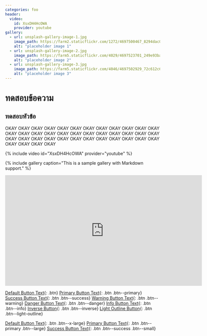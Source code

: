 ```yaml
---
categories: foo
header:
  video:
    id: XsxDH4HcOWA
    provider: youtube
gallery:
  - url: unsplash-gallery-image-1.jpg
    image_path: https://farm2.staticflickr.com/1272/4697500467_8294dac099_q.jpg
    alt: "placeholder image 1"
  - url: unsplash-gallery-image-2.jpg
    image_path: https://farm5.staticflickr.com/4029/4697523701_249e93ba23_q.jpg
    alt: "placeholder image 2"
  - url: unsplash-gallery-image-3.jpg
    image_path: https://farm5.staticflickr.com/4046/4697502929_72c612c636_q.jpg
    alt: "placeholder image 3"
---
```

# ทดสอบข้อความ
## ทดสอบหัวข้อ
OKAY OKAY OKAY OKAY OKAY OKAY OKAY OKAY
OKAY OKAY OKAY OKAY OKAY OKAY OKAY OKAY
OKAY OKAY OKAY OKAY OKAY OKAY OKAY OKAY
OKAY OKAY OKAY OKAY OKAY OKAY OKAY OKAY
OKAY OKAY OKAY OKAY OKAY OKAY OKAY OKAY

{% include video id="XsxDH4HcOWA" provider="youtube" %}

{% include gallery caption="This is a sample gallery with Markdown support." %}

<iframe width="640" height="360" src="https://www.youtube-nocookie.com/embed/l2Of1-d5E5o?controls=0&amp;showinfo=0" frameborder="0" allowfullscreen></iframe>


[Default Button Text](#link){: .btn}
[Primary Button Text](#link){: .btn .btn--primary}
[Success Button Text](#link){: .btn .btn--success}
[Warning Button Text](#link){: .btn .btn--warning}
[Danger Button Text](#link){: .btn .btn--danger}
[Info Button Text](#link){: .btn .btn--info}
[Inverse Button](#link){: .btn .btn--inverse}
[Light Outline Button](#link){: .btn .btn--light-outline}



[Default Button Text](#link){: .btn .btn--x-large}
[Primary Button Text](#link){: .btn .btn--primary .btn--large}
[Success Button Text](#link){: .btn .btn--success .btn--small}
